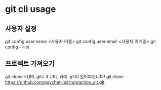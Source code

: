 # git cli usage

## 사용자 설정
git config user.name <사용자 이름>
git config user.email <사용자 이메일>
git config --list

## 프로젝트 가져오기
git clone <URL.git>   # URL 뒤에 .git이 있어야됩니다!
git clone https://github.com/psychet-learn/practice_git.git
